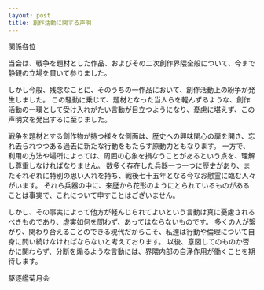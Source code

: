 ```yaml
---
layout: post
title: 創作活動に関する声明
---
```


関係各位

当会は、戦争を題材とした作品、およびその二次創作界隈全般について、今まで静観の立場を貫いて参りました。

しかし今般、残念なことに、そのうちの一作品において、創作活動上の紛争が発生しました。
この騒動に乗じて、題材となった当人らを軽んずるような、創作活動の一環として受け入れがたい言動が目立つようになり、憂慮に堪えず、この声明文を発出するに至りました。

戦争を題材とする創作物が持つ様々な側面は、歴史への興味関心の扉を開き、忘れ去られつつある過去に新たな行動をもたらす原動力ともなります。
一方で、利用の方法や場所によっては、周囲の心象を損なうことがあるという点を、理解し尊重しなければなりません。
数多く存在した兵器一つ一つに歴史があり、またそれぞれに特別の思い入れを持ち、戦後七十五年となる今なお慰霊に臨む人々がいます。
それら兵器の中に、来歴から花形のようにとられているものがあることは事実で、これについて申すことはございません。

しかし、その事実によって他方が軽んじられてよいという言動は真に憂慮されるべきものであり、虚実如何を問わず、あってはならないものです。
多くの人が繋がり、関わり合えることのできる現代だからこそ、私達は行動や倫理について自身に問い続けなければならないと考えております。
以後、意図してのものか否かに関わらず、分断を煽るような言動には、界隈内部の自浄作用が働くことを期待します。

駆逐艦菊月会
